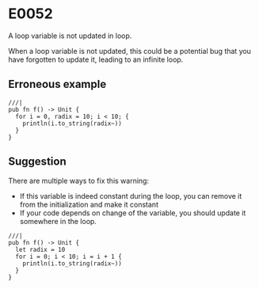 # E0052

A loop variable is not updated in loop.

When a loop variable is not updated, this could be a potential bug that you have
forgotten to update it, leading to an infinite loop.

## Erroneous example

```moonbit
///|
pub fn f() -> Unit {
  for i = 0, radix = 10; i < 10; {
    println(i.to_string(radix~))
  }
}
```

## Suggestion

There are multiple ways to fix this warning:

- If this variable is indeed constant during the loop, you can remove it from
  the initialization and make it constant
- If your code depends on change of the variable, you should update it somewhere
  in the loop.

```moonbit
///|
pub fn f() -> Unit {
  let radix = 10
  for i = 0; i < 10; i = i + 1 {
    println(i.to_string(radix~))
  }
}
```
